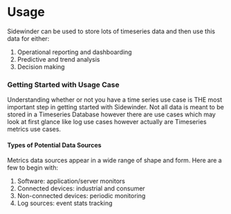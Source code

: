 # Usage

Sidewinder can be used to store lots of timeseries data and then use this data for either:
1. Operational reporting and dashboarding
2. Predictive and trend analysis
3. Decision making

### Getting Started with Usage Case
Understanding whether or not you have a time series use case is THE most important step in getting started with Sidewinder. Not all data is meant to be stored in a Timeseries Database however there are use cases which may look at first glance like log use cases however actually are Timeseries metrics use cases.

#### Types of Potential Data Sources
Metrics data sources appear in a wide range of shape and form. Here are a few to begin with:
1. Software: application/server monitors
2. Connected devices: industrial and consumer
3. Non-connected devices: periodic monitoring
4. Log sources: event stats tracking
